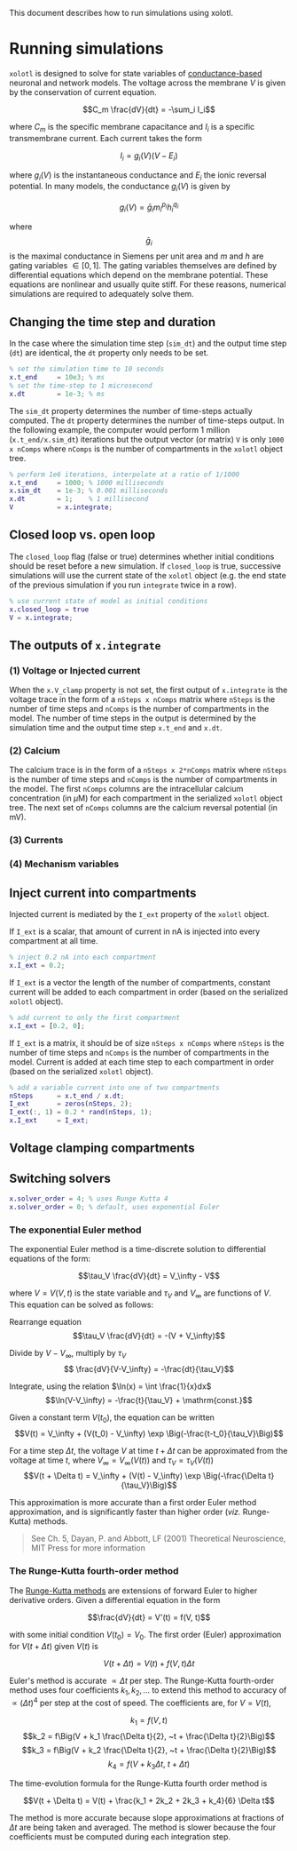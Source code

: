 This document describes how to run simulations using xolotl. 


# Running simulations 
`xolotl` is designed to solve for state variables of [conductance-based](http://www.scholarpedia.org/article/Conductance-based_models) neuronal and network models.
The voltage across the membrane $V$ is given by the conservation of current equation.

$$C_m \frac{dV}{dt} = -\sum_i I_i$$

where $C_m$ is the specific membrane capacitance and $I_i$ is a specific transmembrane current. Each current takes the form

$$I_i = g_i(V) (V - E_i)$$

where $g_i(V)$ is the instantaneous conductance and $E_i$ the ionic reversal potential. In many models, the conductance $g_i(V)$ is given by

$$g_i(V) = \bar{g}_i m_i^{p_i} h_i^{q_i}$$

where $$\bar{g}_i$$ is the maximal conductance in Siemens per unit area and $m$ and $h$ are gating variables $\in[0, 1]$. The gating variables themselves are defined by differential equations which depend on the membrane potential. These equations are nonlinear and usually quite stiff. For these reasons, numerical simulations are required to adequately solve them.

## Changing the time step and duration

In the case where the simulation time step (`sim_dt`) and the output time step (`dt`) are identical, the `dt` property only needs to be set.

```matlab
% set the simulation time to 10 seconds
x.t_end 	= 10e3; % ms
% set the time-step to 1 microsecond
x.dt 		= 1e-3; % ms
```

The `sim_dt` property determines the number of time-steps actually computed. The `dt` property determines the number of time-steps output. In the following example, the computer would perform 1 million (`x.t_end/x.sim_dt`) iterations but the output vector (or matrix) `V` is only `1000 x nComps` where `nComps` is the number of compartments in the `xolotl` object tree.

```matlab
% perform 1e6 iterations, interpolate at a ratio of 1/1000
x.t_end 	= 1000; % 1000 milliseconds
x.sim_dt	= 1e-3; % 0.001 milliseconds
x.dt 		= 1;	% 1 millisecond
V 			= x.integrate;
```

## Closed loop vs. open loop
The `closed_loop` flag (false or true) determines whether initial conditions should be reset before a new simulation. If `closed_loop` is true, successive simulations will use the current state of the `xolotl` object (e.g. the end state of the previous simulation if you run `integrate` twice in a row). 

```matlab
% use current state of model as initial conditions
x.closed_loop = true
V = x.integrate;
```

## The outputs of `x.integrate`

### (1) Voltage or Injected current
When the `x.V_clamp` property is not set, the first output of `x.integrate` is the voltage trace in the form of a `nSteps x nComps` matrix where `nSteps` is the number of time steps and `nComps` is the number of compartments in the model. The number of time steps in the output is determined by the simulation time and the output time step `x.t_end` and `x.dt`.

### (2) Calcium
The calcium trace is in the form of a `nSteps x 2*nComps` matrix where `nSteps` is the number of time steps and `nComps` is the number of compartments in the model. The first `nComps` columns are the intracellular calcium concentration (in $\mu$M) for each compartment in the serialized `xolotl` object tree. The next set of `nComps` columns are the calcium reversal potential (in mV).

### (3) Currents

### (4) Mechanism variables

## Inject current into compartments
Injected current is mediated by the `I_ext` property of the `xolotl` object.

If `I_ext` is a scalar, that amount of current in $\mathrm{nA}$ is injected into every compartment at all time.

```matlab
% inject 0.2 nA into each compartment
x.I_ext = 0.2;
```

If `I_ext` is a vector the length of the number of compartments, constant current will be added to each compartment in order (based on the serialized `xolotl` object).

```matlab
% add current to only the first compartment
x.I_ext = [0.2, 0];
```

If `I_ext` is a matrix, it should be of size `nSteps x nComps` where `nSteps` is the number of time steps and `nComps` is the number of compartments in the model. Current is added at each time step to each compartment in order (based on the serialized `xolotl` object).

```matlab
% add a variable current into one of two compartments
nSteps 		= x.t_end / x.dt;
I_ext		= zeros(nSteps, 2);
I_ext(:, 1) = 0.2 * rand(nSteps, 1);
x.I_ext 	= I_ext;
```

## Voltage clamping compartments

## Switching solvers

```matlab
x.solver_order = 4; % uses Runge Kutta 4
x.solver_order = 0; % default, uses exponential Euler
```

### The exponential Euler method
The exponential Euler method is a time-discrete solution to differential equations of the form:

$$\tau_V \frac{dV}{dt} = V_\infty - V$$

where $V = V(V, t)$ is the state variable and $\tau_V$ and $V_\infty$ are functions of $V$. This equation can be solved as follows:

Rearrange equation
$$\tau_V \frac{dV}{dt} = -(V + V_\infty)$$

Divide by $V - V_\infty$, multiply by $\tau_V$
$$ \frac{dV}{V-V_\infty} = -\frac{dt}{\tau_V}$$

Integrate, using the relation $\ln(x) = \int \frac{1}{x}dx$
$$\ln(V-V_\infty) = -\frac{t}{\tau_V} + \mathrm{const.}$$

Given a constant term $V(t_0)$, the equation can be written
$$V(t) = V_\infty + (V(t_0) - V_\infty) \exp \Big(-\frac{t-t_0}{\tau_V}\Big)$$

For a time step $\Delta t$, the voltage $V$ at time $t + \Delta t$ can be approximated from the voltage at time $t$, where $V_\infty = V_\infty \big(V(t)\big)$ and $\tau_V = \tau_V\big(V(t)\big)$
$$V(t + \Delta t) = V_\infty + (V(t) - V_\infty) \exp \Big(-\frac{\Delta t}{\tau_V}\Big)$$

This approximation is more accurate than a first order Euler method approximation, and is significantly faster than higher order (*viz.* Runge-Kutta) methods.
> See Ch. 5, Dayan, P. and Abbott, LF (2001) Theoretical Neuroscience, MIT Press for more information

### The Runge-Kutta fourth-order method

The [Runge-Kutta methods](http://lpsa.swarthmore.edu/NumInt/NumIntFourth.html) are extensions of forward Euler to higher derivative orders. Given a differential equation in the form

$$\frac{dV}{dt} = V'(t) = f(V, t)$$

with some initial condition $V(t_0) = V_0$. The first order (Euler) approximation for $V(t + \Delta t)$ given $V(t)$ is

$$V(t + \Delta t) = V(t) + f(V, t) \Delta t$$

Euler's method is accurate $\propto \Delta t$ per step. The Runge-Kutta fourth-order method uses four coefficients $k_1, k_2, ...$ to extend this method to accuracy of $\propto (\Delta t) ^4$ per step at the cost of speed. The coefficients are, for $V = V(t)$,

$$ k_1 = f(V, t)$$
$$k_2 = f\Big(V + k_1 \frac{\Delta t}{2}, ~t  + \frac{\Delta t}{2}\Big)$$
$$k_3 = f\Big(V + k_2 \frac{\Delta t}{2}, ~t  + \frac{\Delta t}{2}\Big)$$
$$k_4 = f\Big(V + k_3 \Delta t, ~t  + \Delta t \Big)$$

The time-evolution formula for the Runge-Kutta fourth order method is

$$V(t + \Delta t) = V(t) + \frac{k_1 + 2k_2 + 2k_3 + k_4}{6} \Delta t$$

The method is more accurate because slope approximations at fractions of $\Delta t$ are being taken and averaged. The method is slower because the four coefficients must be computed during each integration step.
